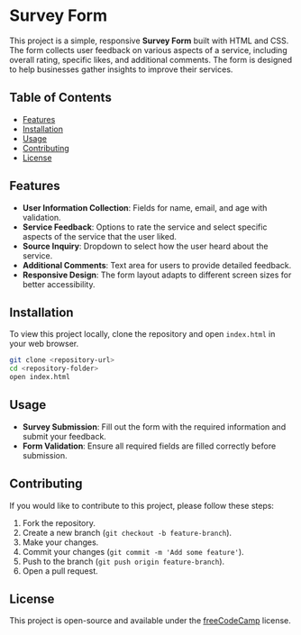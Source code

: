 # Survey Form

This project is a simple, responsive **Survey Form** built with HTML and CSS. The form collects user feedback on various aspects of a service, including overall rating, specific likes, and additional comments. The form is designed to help businesses gather insights to improve their services.

## Table of Contents

- [Features](#features)
- [Installation](#installation)
- [Usage](#usage)
- [Contributing](#contributing)
- [License](#license)

## Features

- **User Information Collection**: Fields for name, email, and age with validation.
- **Service Feedback**: Options to rate the service and select specific aspects of the service that the user liked.
- **Source Inquiry**: Dropdown to select how the user heard about the service.
- **Additional Comments**: Text area for users to provide detailed feedback.
- **Responsive Design**: The form layout adapts to different screen sizes for better accessibility.

## Installation

To view this project locally, clone the repository and open `index.html` in your web browser.

```bash
git clone <repository-url>
cd <repository-folder>
open index.html
```

## Usage

- **Survey Submission**: Fill out the form with the required information and submit your feedback.
- **Form Validation**: Ensure all required fields are filled correctly before submission.

## Contributing

If you would like to contribute to this project, please follow these steps:

1. Fork the repository.
2. Create a new branch (`git checkout -b feature-branch`).
3. Make your changes.
4. Commit your changes (`git commit -m 'Add some feature'`).
5. Push to the branch (`git push origin feature-branch`).
6. Open a pull request.

## License

This project is open-source and available under the [freeCodeCamp](https://www.freecodecamp.org) license.

